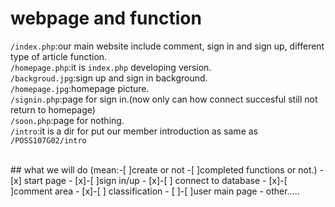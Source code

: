 # webpage and function
`/index.php`:our main website include comment, sign in and sign up, different type of article function.<br>
`/homepage.php`:it is `index.php` developing version.<br>
`/backgroud.jpg`:sign up and sign in background.<br>
`/homepage.jpg`:homepage picture.<br>
`/signin.php`:page for sign in.(now only can how connect succesful still not return to homepage)<br>
`/soon.php`:page for nothing.<br>
`/intro`:it is a dir for put our member introduction as same as `/POSS107G02/intro`<br>

<br>
## what we will do (mean:-[ ]create or not -[ ]completed functions or not.)
- [x] start page
- [x]-[ ]sign in/up
- [x]-[ ] connect to database
- [x]-[ ]comment area
- [x]-[ ] classification
- [ ]-[ ]user main page
- other.....

